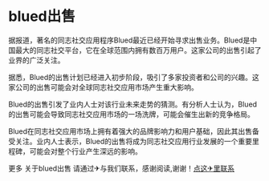 # blued出售

据报道，著名的同志社交应用程序Blued最近已经开始寻求出售业务。Blued是中国最大的同志社交平台，它在全球范围内拥有数百万用户。这家公司的出售引起了业界的广泛关注。

据悉，Blued的出售计划已经进入初步阶段，吸引了多家投资者和公司的兴趣。这家公司的出售可能会对全球同志社交应用市场产生重大影响。

Blued的出售引发了业内人士对该行业未来走势的猜测。有分析人士认为，Blued的出售可能会导致同志社交应用市场的一场洗牌，可能会催生出新的竞争格局。

Blued在同志社交应用市场上拥有着强大的品牌影响力和用户基础，因此其出售备受关注。业内人士表示，Blued的出售将成为同志社交应用行业发展的一个重要里程碑，可能会对整个行业产生深远的影响。

更多 关于blued出售 请通过✈与我们联系，感谢阅读,谢谢！[点这✈里联系](https://d.k02.cc)